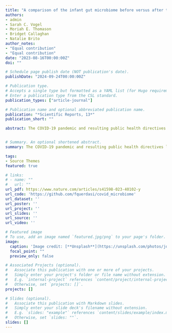 ```yaml
---
title: "A comparison of the infant gut microbiome before versus after the start of the covid-19 pandemic"
authors:
- admin
- Sarah C. Vogel
- Moriah E. Thomason
- Bridget Callaghan
- Natalie Brito
author_notes: 
- "Equal contribution"
- "Equal contribution"
date: "2023-08-16T00:00:00Z"
doi: ""

# Schedule page publish date (NOT publication's date).
publishDate: "2024-09-24T00:00:00Z"

# Publication type.
# Accepts a single type but formatted as a YAML list (for Hugo requirements).
# Enter a publication type from the CSL standard.
publication_types: ["article-journal"]

# Publication name and optional abbreviated publication name.
publication: "*Scientific Reports, 13*"
publication_short: ""

abstract: The COVID-19 pandemic and resulting public health directives led to many changes in families’ social and material environments. Prior research suggests that these changes are likely to impact composition of the gut microbiome, particularly during early childhood when the gut microbiome is developing most rapidly. Importantly, disruption to the gut microbiome during this sensitive period can have potentially long-lasting impacts on health and development. In the current study, we compare gut microbiome composition among a socioeconomically and racially diverse group of 12-month old infants living in New York City who provided stool samples before the pandemic (N = 34) to a group who provided samples during the first 9-months of the pandemic (March–December 2020; N = 20). We found that infants sampled during the pandemic had lower alpha diversity of the microbiome, lower abundance of Pasteurellaceae and Haemophilus, and significantly different beta diversity based on unweighted Unifrac distance than infants sampled before the pandemic. Exploratory analyses suggest that gut microbiome changes due to the pandemic occurred relatively quickly after the start of the pandemic and were sustained. Our results provide evidence that pandemic-related environmental disruptions had an impact on community-level taxonomic diversity of the developing gut microbiome, as well as abundance of specific members of the gut bacterial community.


# Summary. An optional shortened abstract.
summary: The COVID-19 pandemic and resulting public health directives led to many changes in families’ social and material environments. Prior research suggests that these changes are likely to impact composition of the gut microbiome, particularly during early childhood when the gut microbiome is developing most rapidly. Importantly, disruption to the gut microbiome during this sensitive period can have potentially long-lasting impacts on health and development. In the current study, we compare gut microbiome composition among a socioeconomically and racially diverse group of 12-month old infants living in New York City who provided stool samples before the pandemic (N = 34) to a group who provided samples during the first 9-months of the pandemic (March–December 2020; N = 20).

tags:
- Source Themes
featured: true

# links:
# - name: ""
#   url: ""
url_pdf: https://www.nature.com/articles/s41598-023-40102-y
url_code: 'https://github.com/fquerdasi/covid_microbiome'
url_dataset: ''
url_poster: ''
url_project: ''
url_slides: ''
url_source: ''
url_video: ''

# Featured image
# To use, add an image named `featured.jpg/png` to your page's folder. 
image:
  caption: 'Image credit: [**Unsplash**](https://unsplash.com/photos/jdD8gXaTZsc)'
  focal_point: ""
  preview_only: false

# Associated Projects (optional).
#   Associate this publication with one or more of your projects.
#   Simply enter your project's folder or file name without extension.
#   E.g. `internal-project` references `content/project/internal-project/index.md`.
#   Otherwise, set `projects: []`.
projects: []

# Slides (optional).
#   Associate this publication with Markdown slides.
#   Simply enter your slide deck's filename without extension.
#   E.g. `slides: "example"` references `content/slides/example/index.md`.
#   Otherwise, set `slides: ""`.
slides: []
---
```


<!-- {{% callout note %}}
Click the *Cite* button above to demo the feature to enable visitors to import publication metadata into their reference management software.
{{% /callout %}}

{{% callout note %}}
Create your slides in Markdown - click the *Slides* button to check out the example.
{{% /callout %}} -->
